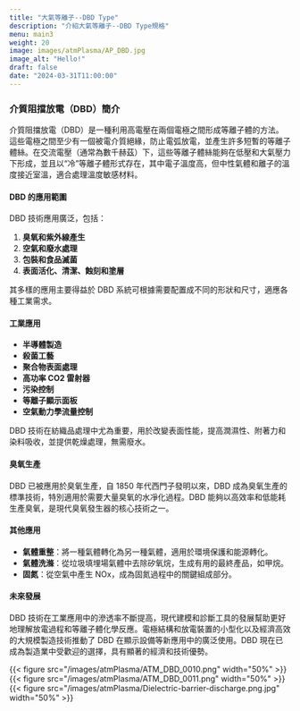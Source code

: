 ```yaml
---
title: "大氣等離子--DBD Type"
description: "介紹大氣等離子--DBD Type規格"
menu: main3
weight: 20
image: images/atmPlasma/AP_DBD.jpg
image_alt: "Hello!"
draft: false
date: "2024-03-31T11:00:00"
---
```

### 介質阻擋放電（DBD）簡介

介質阻擋放電（DBD）是一種利用高電壓在兩個電極之間形成等離子體的方法。這些電極之間至少有一個被電介質絕緣，防止電弧放電，並產生許多短暫的等離子體絲。在交流電壓（通常為數千赫茲）下，這些等離子體絲能夠在低壓和大氣壓力下形成，並且以“冷”等離子體形式存在，其中電子溫度高，但中性氣體和離子的溫度接近室溫，適合處理溫度敏感材料。

#### DBD 的應用範圍

DBD 技術應用廣泛，包括：

1. **臭氧和紫外線產生**
2. **空氣和廢水處理**
3. **包裝和食品滅菌**
4. **表面活化、清潔、蝕刻和塗層**

其多樣的應用主要得益於 DBD 系統可根據需要配置成不同的形狀和尺寸，適應各種工業需求。

#### 工業應用

- **半導體製造**
- **殺菌工藝**
- **聚合物表面處理**
- **高功率 CO2 雷射器**
- **污染控制**
- **等離子顯示面板**
- **空氣動力學流量控制**

DBD 技術在紡織品處理中尤為重要，用於改變表面性能，提高潤濕性、附著力和染料吸收，並提供乾燥處理，無需廢水。

#### 臭氧生產

DBD 已被應用於臭氧生產，自 1850 年代西門子發明以來，DBD 成為臭氧生產的標準技術，特別適用於需要大量臭氧的水凈化過程。DBD 能夠以高效率和低能耗生產臭氧，是現代臭氧發生器的核心技術之一。

#### 其他應用

- **氣體重整**：將一種氣體轉化為另一種氣體，適用於環境保護和能源轉化。
- **氣體洗滌**：從垃圾填埋場氣體中去除矽氧烷，生成有用的最終產品，如甲烷。
- **固氮**：從空氣中產生 NOx，成為固氮過程中的關鍵組成部分。

#### 未來發展

DBD 技術在工業應用中的滲透率不斷提高，現代建模和診斷工具的發展幫助更好地理解放電過程和等離子體化學反應。電極結構和放電裝置的小型化以及經濟高效的大規模製造技術推動了 DBD 在顯示設備等新應用中的廣泛使用。DBD 現在已成為製造業中受歡迎的選擇，具有顯著的經濟和技術優勢。





{{< figure src="/images/atmPlasma/ATM_DBD_0010.png" width="50%" >}}
{{< figure src="/images/atmPlasma/ATM_DBD_0011.png" width="50%" >}}
{{< figure src="/images/atmPlasma/Dielectric-barrier-discharge.png.jpg" width="50%" >}}
